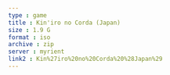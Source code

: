 ```yaml
---
type : game
title : Kin'iro no Corda (Japan)
size : 1.9 G
format : iso
archive : zip
server : myrient
link2 : Kin%27iro%20no%20Corda%20%28Japan%29
---
```

